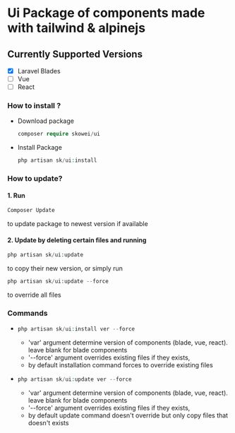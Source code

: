 # Ui Package of components made with tailwind & alpinejs
## Currently Supported Versions
- [x] Laravel Blades
- [ ] Vue
- [ ] React

### How to install ?
- Download package 
  ```php
  composer require skowei/ui
  ```

- Install Package 
  ```php
  php artisan sk/ui:install
  ```

### How to update?
#### 1. Run
  ```php
  Composer Update
  ```
  to update package to newest version if available

#### 2. Update by deleting certain files and running
  ```php
  php artisan sk/ui:update
  ```
  to copy their new version, or simply run
  ```php
  php artisan sk/ui:update --force
  ```
  to override all files

### Commands
- ```php
  php artisan sk/ui:install ver --force
  ```
  - 'var' argument determine version of components (blade, vue, react). leave blank for blade components
  - '--force' argument overrides existing files if they exists, 
  - by default installation command forces to override existing files
  
- ```php
  php artisan sk/ui:update ver --force
  ```
  - 'var' argument determine version of components (blade, vue, react). leave blank for blade components
  - '--force' argument overrides existing files if they exists, 
  - by default update command doesn't override but only copy files that doesn't exists
  
